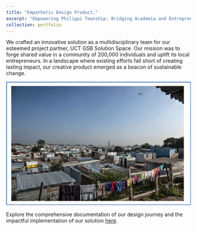 ```yaml
---
title: "Empathetic Design Product."
excerpt: "Empowering Philippi Township: Bridging Academia and Entrepreneurship through the UCT GSB Solution Space Fellowship Programme. <br/><img src='/images/d_school.jpg'>"
collection: portfolio
---
```


We crafted an innovative solution as a multidisciplinary team for our esteemed project partner, UCT GSB Solution Space. Our mission was to forge shared value in a community of 200,000 individuals and uplift its local entrepreneurs. In a landscape where existing efforts fall short of creating lasting impact, our creative product emerged as a beacon of sustainable change.

![Phillipi Township](/images/phillipi2.png)

Explore the comprehensive documentation of our design journey and the impactful implementation of our solution [here](https://drive.google.com/file/d/1Ruvutw_tEmB-eHPldYEiaHhzgelmQnpq/view?usp=sharing).
